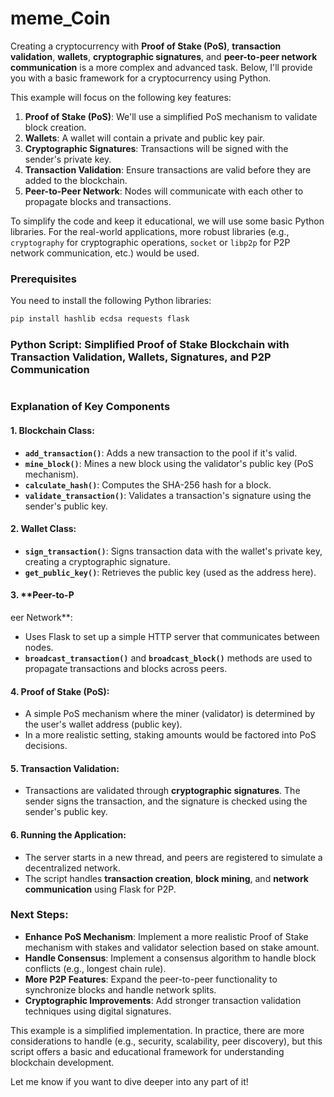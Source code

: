 # meme_Coin

Creating a cryptocurrency with **Proof of Stake (PoS)**, **transaction validation**, **wallets**, **cryptographic signatures**, and **peer-to-peer network communication** is a more complex and advanced task. Below, I'll provide you with a basic framework for a cryptocurrency using Python.

This example will focus on the following key features:
1. **Proof of Stake (PoS)**: We'll use a simplified PoS mechanism to validate block creation.
2. **Wallets**: A wallet will contain a private and public key pair.
3. **Cryptographic Signatures**: Transactions will be signed with the sender's private key.
4. **Transaction Validation**: Ensure transactions are valid before they are added to the blockchain.
5. **Peer-to-Peer Network**: Nodes will communicate with each other to propagate blocks and transactions.

To simplify the code and keep it educational, we will use some basic Python libraries. For the real-world applications, more robust libraries (e.g., `cryptography` for cryptographic operations, `socket` or `libp2p` for P2P network communication, etc.) would be used.

### Prerequisites
You need to install the following Python libraries:

```bash
pip install hashlib ecdsa requests flask
```

### Python Script: Simplified Proof of Stake Blockchain with Transaction Validation, Wallets, Signatures, and P2P Communication

```python

```

### Explanation of Key Components

#### 1. **Blockchain Class**:
- **`add_transaction()`**: Adds a new transaction to the pool if it's valid.
- **`mine_block()`**: Mines a new block using the validator's public key (PoS mechanism).
- **`calculate_hash()`**: Computes the SHA-256 hash for a block.
- **`validate_transaction()`**: Validates a transaction's signature using the sender's public key.

#### 2. **Wallet Class**:
- **`sign_transaction()`**: Signs transaction data with the wallet's private key, creating a cryptographic signature.
- **`get_public_key()`**: Retrieves the public key (used as the address here).

#### 3. **Peer-to-P

eer Network**:
- Uses Flask to set up a simple HTTP server that communicates between nodes.
- **`broadcast_transaction()`** and **`broadcast_block()`** methods are used to propagate transactions and blocks across peers.

#### 4. **Proof of Stake (PoS)**:
- A simple PoS mechanism where the miner (validator) is determined by the user's wallet address (public key).
- In a more realistic setting, staking amounts would be factored into PoS decisions.

#### 5. **Transaction Validation**:
- Transactions are validated through **cryptographic signatures**. The sender signs the transaction, and the signature is checked using the sender's public key.

#### 6. **Running the Application**:
- The server starts in a new thread, and peers are registered to simulate a decentralized network.
- The script handles **transaction creation**, **block mining**, and **network communication** using Flask for P2P.

### Next Steps:
- **Enhance PoS Mechanism**: Implement a more realistic Proof of Stake mechanism with stakes and validator selection based on stake amount.
- **Handle Consensus**: Implement a consensus algorithm to handle block conflicts (e.g., longest chain rule).
- **More P2P Features**: Expand the peer-to-peer functionality to synchronize blocks and handle network splits.
- **Cryptographic Improvements**: Add stronger transaction validation techniques using digital signatures.

This example is a simplified implementation. In practice, there are more considerations to handle (e.g., security, scalability, peer discovery), but this script offers a basic and educational framework for understanding blockchain development.

Let me know if you want to dive deeper into any part of it!
